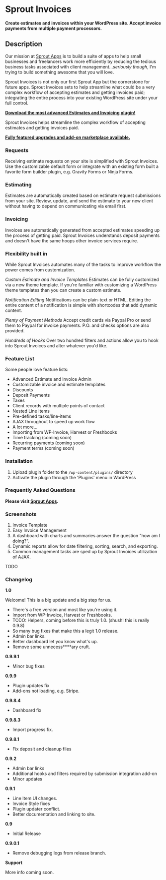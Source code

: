 # Sprout Invoices

**Create estimates and invoices within your WordPress site. Accept invoice payments from multiple payment processors.**

## Description

Our mission at [Sprout Apps](https://sproutapps.co/) is to build a suite of apps to help small businesses and freelancers work more efficiently by reducing the tedious business tasks associated with client management...*seriously though*, I'm trying to build something awesome that you will love.

Sprout Invoices is not only our first Sprout App but the cornerstone for future apps. Sprout Invoices sets to help streamline what could be a very complex workflow of accepting estimates and getting invoices paid; integrating the entire process into your existing WordPress site under your full control.

**[Download the most advanced Estimates and Invoicing plugin!](http://downloads.wordpress.org/plugin/sprout-invoices.zip)**

Sprout Invoices helps streamline the complex workflow of accepting estimates and getting invoices paid.

**[Fully featured upgrades and add-on marketplace available.](https://sproutapps.co/sprout-invoices/)**


### Requests

Receiving estimate requests on your site is simplified with Sprout Invoices. Use the customizable default form or integrate with an existing form built a favorite form builder plugin, e.g. Gravity Forms or Ninja Forms.

### Estimating

Estimates are automatically created based on estimate request submissions from your site. Review, update, and send the estimate to your new client without having to depend on communicating via email first.


### Invoicing

Invoices are automatically generated from accepted estimates speeding up the process of getting paid. Sprout Invoices understands deposit payments and doesn't have the same hoops other invoice services require.


### Flexibility built in
While Sprout Invoices automates many of the tasks to improve workflow the power comes from customization.

*Custom Estimate and Invoice Templates*
Estimates can be fully customized via a new theme template. If you're familiar with customizing a WordPress theme templates than you can create a custom estimate.

*Notification Editing*
Notifications can be plain-text or HTML. Editing the entire content of a notification is simple with shortcodes that add dynamic content.

*Plenty of Payment Methods*
Accept credit cards via Paypal Pro or send them to Paypal for invoice payments. P.O. and checks options are also provided.

*Hundreds of Hooks*
Over two hundred filters and actions allow you to hook into Sprout Invoices and alter whatever you'd like.


### Feature List

Some people love feature lists:

* Advanced Estimate and Invoice Admin
* Customizable invoice and estimate templates
* Discounts
* Deposit Payments
* Taxes
* Client records with multiple points of contact
* Nested Line Items
* Pre-defined tasks/line-items
* AJAX throughout to speed up work flow
* A lot more...
* Importing from WP-Invoice, Harvest or Freshbooks
* Time tracking (coming soon)
* Recurring payments (coming soon)
* Payment terms (coming soon)


### Installation

1. Upload plugin folder to the `/wp-content/plugins/` directory
1. Activate the plugin through the 'Plugins' menu in WordPress

### Frequently Asked Questions

**Please visit [Sprout Apps](https://sproutapps.co/sprout-invoices/).**


### Screenshots

1. Invoice Template
2. Easy Invoice Management
3. A dashboard with charts and summaries answer the question "how am I doing?".
4. Dynamic reports allow for date filtering, sorting, search, and exporting.
5. Common management tasks are sped up by Sprout Invoices utilization of AJAX.

TODO

### Changelog

**1.0**

Welcome! This is a big update and a big step for us.

* There's a free version and most like you're using it.
* Import from WP-Invoice, Harvest or Freshbooks.
* TODO: Helpers, coming before this is truly 1.0. (shush! this is really 0.9.8)
* So many bug fixes that make this a legit 1.0 release.
* Admin bar links.
* Better dashboard let you know what's up.
* Remove some unnecess****ary cruft.


**0.9.9.1**

* Minor bug fixes

**0.9.9**

* Plugin updates fix
* Add-ons not loading, e.g. Stripe.

**0.9.8.4**

* Dashboard fix

**0.9.8.3**

* Import progress fix.

**0.9.8.1**

* Fix deposit and cleanup files

**0.9.2**

* Admin bar links
* Additional hooks and filters required by submission integration add-on
* Minor updates

**0.9.1**

* Line Item UI changes.
* Invoice Style fixes
* Plugin updater conflict.
* Better documentation and linking to site.


**0.9**

* Initial Release

**0.9.0.1**

* Remove debugging logs from release branch.

**Support**

More info coming soon.
